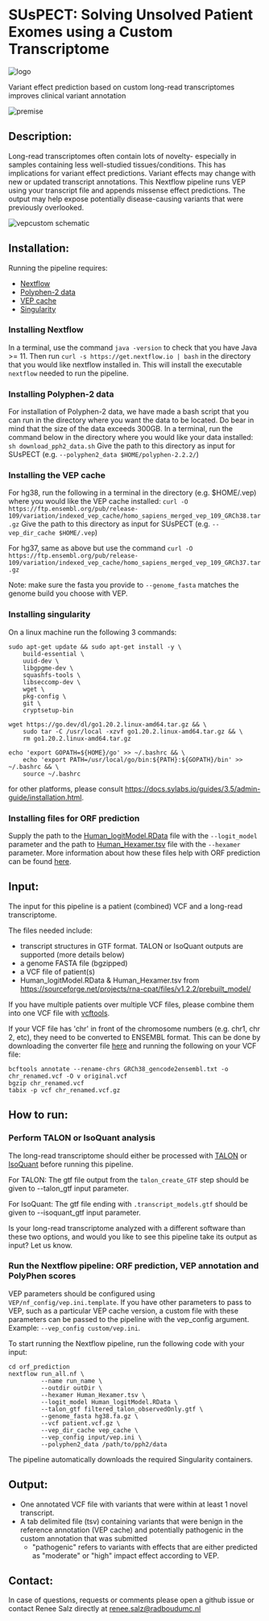 # SUsPECT: Solving Unsolved Patient Exomes using a Custom Transcriptome
![logo](docs/LogoSUsPECT_whitebck.png)

Variant effect prediction based on custom long-read transcriptomes improves clinical variant annotation

![premise](docs/premise.png)

## Description:

 Long-read transcriptomes often contain lots of novelty- especially in samples containing less well-studied tissues/conditions. This has implications for variant effect predictions. Variant effects may change with new or updated transcript annotations. This Nextflow pipeline runs VEP using your transcript file and appends missense effect predictions. The output may help expose potentially disease-causing variants that were previously overlooked.

![vepcustom schematic](docs/pipeline.png)

## Installation:

Running the pipeline requires:
 - [Nextflow](https://www.nextflow.io)
 - [Polyphen-2 data](http://genetics.bwh.harvard.edu/pph2/dokuwiki/downloads)
 - [VEP cache](https://www.ensembl.org/info/docs/tools/vep/script/vep_cache.html)
 - [Singularity](https://sylabs.io/singularity/)

### Installing Nextflow
In a terminal, use the command ```java -version``` to check that you have Java >= 11. Then run ```curl -s https://get.nextflow.io | bash``` in the directory that you would like nextflow installed in. This will install the executable ```nextflow``` needed to run the pipeline.

### Installing Polyphen-2 data
For installation of Polyphen-2 data, we have made a bash script that you can run in the directory where you want the data to be located. Do bear in mind that the size of the data exceeds 300GB. In a terminal, run the command below in the directory where you would like your data installed:
```sh download_pph2_data.sh```
Give the path to this directory as input for SUsPECT (e.g. ```--polyphen2_data $HOME/polyphen-2.2.2/```)

### Installing the VEP cache
For hg38, run the following in a terminal in the directory (e.g. $HOME/.vep) where you would like the VEP cache installed:
```curl -O https://ftp.ensembl.org/pub/release-109/variation/indexed_vep_cache/homo_sapiens_merged_vep_109_GRCh38.tar.gz```
Give the path to this directory as input for SUsPECT (e.g. ```--vep_dir_cache $HOME/.vep```)

For hg37, same as above but use the command ```curl -O https://ftp.ensembl.org/pub/release-109/variation/indexed_vep_cache/homo_sapiens_merged_vep_109_GRCh37.tar.gz```

Note: make sure the fasta you provide to ```--genome_fasta``` matches the genome build you choose with VEP.

### Installing singularity
On a linux machine run the following 3 commands:
```
sudo apt-get update && sudo apt-get install -y \
    build-essential \
    uuid-dev \
    libgpgme-dev \
    squashfs-tools \
    libseccomp-dev \
    wget \
    pkg-config \
    git \
    cryptsetup-bin
    
wget https://go.dev/dl/go1.20.2.linux-amd64.tar.gz && \
    sudo tar -C /usr/local -xzvf go1.20.2.linux-amd64.tar.gz && \
    rm go1.20.2.linux-amd64.tar.gz
    
echo 'export GOPATH=${HOME}/go' >> ~/.bashrc && \
    echo 'export PATH=/usr/local/go/bin:${PATH}:${GOPATH}/bin' >> ~/.bashrc && \
    source ~/.bashrc
```
for other platforms, please consult https://docs.sylabs.io/guides/3.5/admin-guide/installation.html.

### Installing files for ORF prediction
Supply the path to the [Human_logitModel.RData](https://sourceforge.net/projects/rna-cpat/files/v1.2.2/prebuilt_model/Human_logitModel.RData/download) file with the ```--logit_model``` parameter and the path to [Human_Hexamer.tsv](https://sourceforge.net/projects/rna-cpat/files/v1.2.2/prebuilt_model/Human_Hexamer.tsv/download) file with the ```--hexamer``` parameter.
More information about how these files help with ORF prediction can be found [here](https://cpat.readthedocs.io/en/latest/).


## Input:

The input for this pipeline is a patient (combined) VCF and a long-read transcriptome. 

The files needed include:
- transcript structures in GTF format. TALON or IsoQuant outputs are supported (more details below)
- a genome FASTA file (bgzipped)
- a VCF file of patient(s)
- Human_logitModel.RData & Human_Hexamer.tsv from https://sourceforge.net/projects/rna-cpat/files/v1.2.2/prebuilt_model/

If you have multiple patients over multiple VCF files, please combine them into one VCF file with [vcftools](https://vcftools.github.io/perl_module.html#vcf-merge).

If your VCF file has 'chr' in front of the chromosome numbers (e.g. chr1, chr 2, etc), they need to be converted to ENSEMBL format. This can be done by downloading the converter file [here](https://github.com/dpryan79/ChromosomeMappings/blob/master/GRCh38_gencode2ensembl.txt) and running the following on your VCF file:
```
bcftools annotate --rename-chrs GRCh38_gencode2ensembl.txt -o chr_renamed.vcf -O v original.vcf
bgzip chr_renamed.vcf
tabix -p vcf chr_renamed.vcf.gz
```

## How to run:

### Perform TALON or IsoQuant analysis

The long-read transcriptome should either be processed with [TALON](https://github.com/mortazavilab/TALON) or [IsoQuant](https://github.com/ablab/IsoQuant) before running this pipeline. 

For TALON: The gtf file output from the ```talon_create_GTF``` step should be given to --talon_gtf input parameter.

For IsoQuant: The gtf file ending with ```.transcript_models.gtf``` should be given to --isoquant_gtf input parameter.

Is your long-read transcriptome analyzed with a different software than these two options, and would you like to see this pipeline take its output as input? Let us know.

### Run the Nextflow pipeline: ORF prediction, VEP annotation and PolyPhen scores

VEP parameters should be configured using `VEP/nf_config/vep.ini.template`. If you have other parameters to pass to VEP, such as a particular VEP cache version, a custom file with these parameters can be passed to the pipeline with the vep_config argument. Example: `--vep_config custom/vep.ini`.

To start running the Nextflow pipeline, run the following code with your input:

```
cd orf_prediction
nextflow run_all.nf \
         --name run_name \
         --outdir outDir \
         --hexamer Human_Hexamer.tsv \
         --logit_model Human_logitModel.RData \
         --talon_gtf filtered_talon_observedOnly.gtf \
         --genome_fasta hg38.fa.gz \
         --vcf patient.vcf.gz \
         --vep_dir_cache vep_cache \
         --vep_config input/vep.ini \
         --polyphen2_data /path/to/pph2/data
```

The pipeline automatically downloads the required Singularity containers.

## Output:

- One annotated VCF file with variants that were within at least 1 novel transcript.
- A tab delimited file (tsv) containing variants that were benign in the reference annotation (VEP cache) and potentially pathogenic in the custom annotation that was submitted
    - "pathogenic" refers to variants with effects that are either predicted as "moderate" or "high" impact effect according to VEP.

## Contact:

In case of questions, requests or comments please open a github issue or contact Renee Salz directly at renee.salz@radboudumc.nl
